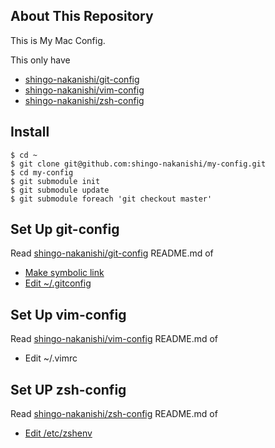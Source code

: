 ## About This Repository
This is My Mac Config.  
  
This only have

* [shingo-nakanishi/git-config](https://github.com/shingo-nakanishi/git-config)
* [shingo-nakanishi/vim-config](https://github.com/shingo-nakanishi/vim-config)
* [shingo-nakanishi/zsh-config](https://github.com/shingo-nakanishi/zsh-config)


## Install

```
$ cd ~
$ git clone git@github.com:shingo-nakanishi/my-config.git
$ cd my-config
$ git submodule init
$ git submodule update
$ git submodule foreach 'git checkout master'
```

## Set Up git-config

Read [shingo-nakanishi/git-config](https://github.com/shingo-nakanishi/git-config) README.md of
* [Make symbolic link](https://github.com/shingo-nakanishi/git-config#make-symbolic-link)
* [Edit ~/.gitconfig](https://github.com/shingo-nakanishi/git-config#edit-gitconfig)

## Set Up vim-config

Read [shingo-nakanishi/vim-config](https://github.com/shingo-nakanishi/vim-config) README.md of
* Edit ~/.vimrc

## Set UP zsh-config
Read [shingo-nakanishi/zsh-config](https://github.com/shingo-nakanishi/zsh-config) README.md of
* [Edit /etc/zshenv](https://github.com/shingo-nakanishi/zsh-config#edit-etczshenv)
